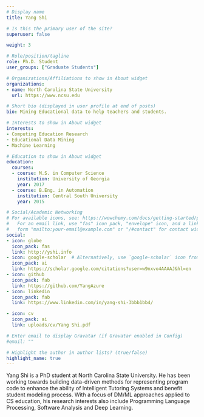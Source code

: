 ```yaml
---
# Display name
title: Yang Shi

# Is this the primary user of the site?
superuser: false

weight: 3

# Role/position/tagline
role: Ph.D. Student
user_groups: ["Graduate Students"]

# Organizations/Affiliations to show in About widget
organizations:
- name: North Carolina State University
  url: https://www.ncsu.edu

# Short bio (displayed in user profile at end of posts)
bio: Mining Educational data to help teachers and students.

# Interests to show in About widget
interests:
- Computing Education Research
- Educational Data Mining
- Machine Learning

# Education to show in About widget
education:
  courses:
  - course: M.S. in Computer Science
    institution: University of Georgia
    year: 2017
  - course: B.Eng. in Automation
    institution: Central South University
    year: 2015

# Social/Academic Networking
# For available icons, see: https://wowchemy.com/docs/getting-started/page-builder/#icons
#   For an email link, use "fas" icon pack, "envelope" icon, and a link in the
#   form "mailto:your-email@example.com" or "/#contact" for contact widget.
social:
- icon: globe
  icon_pack: fas
  link: http://yshi.info
- icon: google-scholar  # Alternatively, use `google-scholar` icon from `ai` icon pack
  icon_pack: ai
  link: https://scholar.google.com/citations?user=w9nxvo4AAAAJ&hl=en
- icon: github
  icon_pack: fab
  link: https://github.com/YangAzure
- icon: linkedin
  icon_pack: fab
  link: https://www.linkedin.com/in/yang-shi-3bbb1bb4/

- icon: cv
  icon_pack: ai
  link: uploads/cv/Yang Shi.pdf

# Enter email to display Gravatar (if Gravatar enabled in Config)
#email: ""

# Highlight the author in author lists? (true/false)
highlight_name: true
---
```


Yang Shi is a PhD student at North Carolina State University. He has been working towards building data-driven methods for representing program code to enhance the ability of Intelligent Tutoring Systems and benefit student modeling process. With a focus of DM/ML approaches applied to CS education, his research interests also include Programming Language Processing, Software Analysis and Deep Learning.
